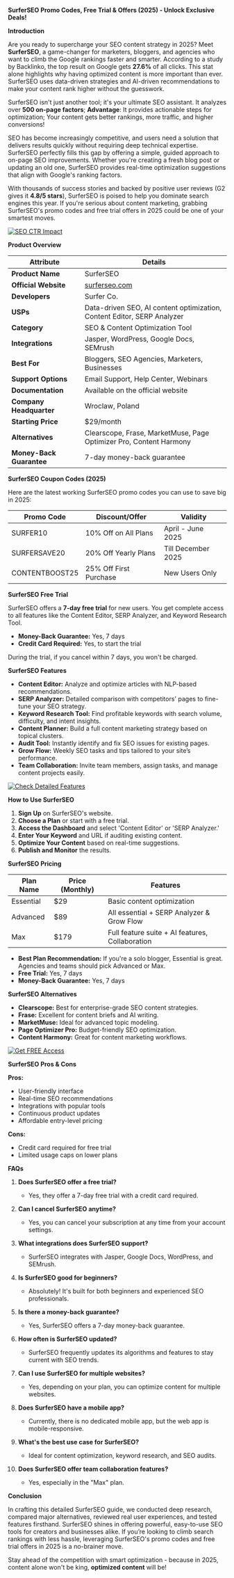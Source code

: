 **SurferSEO Promo Codes, Free Trial & Offers (2025) - Unlock Exclusive Deals!**

**Introduction**

Are you ready to supercharge your SEO content strategy in 2025? Meet **SurferSEO**, a game-changer for marketers, bloggers, and agencies who want to climb the Google rankings faster and smarter. According to a study by Backlinko, the top result on Google gets **27.6%** of all clicks. This stat alone highlights why having optimized content is more important than ever. SurferSEO uses data-driven strategies and AI-driven recommendations to make your content rank higher without the guesswork.

SurferSEO isn't just another tool; it's your ultimate SEO assistant. It analyzes over **500 on-page factors**; **Advantage**: It provides actionable steps for optimization; Your content gets better rankings, more traffic, and higher conversions!

SEO has become increasingly competitive, and users need a solution that delivers results quickly without requiring deep technical expertise. SurferSEO perfectly fills this gap by offering a simple, guided approach to on-page SEO improvements. Whether you're creating a fresh blog post or updating an old one, SurferSEO provides real-time optimization suggestions that align with Google's ranking factors.

With thousands of success stories and backed by positive user reviews (G2 gives it **4.8/5 stars**), SurferSEO is poised to help you dominate search engines this year. If you're serious about content marketing, grabbing SurferSEO's promo codes and free trial offers in 2025 could be one of your smartest moves.

<a href="https://afftrend.com/surferseo">
  <img src="https://raw.githubusercontent.com/digirepoin/surferseo/refs/heads/main/seo_ctr_impact.png" alt="SEO CTR Impact">
</a>

**Product Overview**

| Attribute                | Details                                                                 |
| ------------------------ | ----------------------------------------------------------------------- |
| **Product Name**         | SurferSEO                                                               |
| **Official Website**     | [surferseo.com](https://surferseo.com)                                  |
| **Developers**           | Surfer Co.                                                              |
| **USPs**                 | Data-driven SEO, AI content optimization, Content Editor, SERP Analyzer |
| **Category**             | SEO & Content Optimization Tool                                         |
| **Integrations**         | Jasper, WordPress, Google Docs, SEMrush                                 |
| **Best For**             | Bloggers, SEO Agencies, Marketers, Businesses                           |
| **Support Options**      | Email Support, Help Center, Webinars                                    |
| **Documentation**        | Available on the official website                                       |
| **Company Headquarter**  | Wroclaw, Poland                                                         |
| **Starting Price**       | \$29/month                                                              |
| **Alternatives**         | Clearscope, Frase, MarketMuse, Page Optimizer Pro, Content Harmony      |
| **Money-Back Guarantee** | 7-day money-back guarantee                                              |

**SurferSEO Coupon Codes (2025)**

Here are the latest working SurferSEO promo codes you can use to save big in 2025:

| Promo Code     | Discount/Offer         | Validity           |
| -------------- | ---------------------- | ------------------ |
| SURFER10       | 10% Off on All Plans   | April - June 2025  |
| SURFERSAVE20   | 20% Off Yearly Plans   | Till December 2025 |
| CONTENTBOOST25 | 25% Off First Purchase | New Users Only     |

**SurferSEO Free Trial**

SurferSEO offers a **7-day free trial** for new users. You get complete access to all features like the Content Editor, SERP Analyzer, and Keyword Research Tool.

- **Money-Back Guarantee:** Yes, 7 days
- **Credit Card Required:** Yes, to start the trial

During the trial, if you cancel within 7 days, you won't be charged.

**SurferSEO Features**

- **Content Editor:** Analyze and optimize articles with NLP-based recommendations.
- **SERP Analyzer:** Detailed comparison with competitors' pages to fine-tune your SEO strategy.
- **Keyword Research Tool:** Find profitable keywords with search volume, difficulty, and intent insights.
- **Content Planner:** Build a full content marketing strategy based on topical clusters.
- **Audit Tool:** Instantly identify and fix SEO issues for existing pages.
- **Grow Flow:** Weekly SEO tasks and tips tailored to your site’s performance.
- **Team Collaboration:** Invite team members, assign tasks, and manage content projects easily.

<a href="https://afftrend.com/surferseo"> 
<img src="https://drive.google.com/uc?export=view&id=16GPccgw1mUkqXJFEgnBxrvcdlH8lrHot" alt="Check Detailed Features"> 
</a>

**How to Use SurferSEO**

1. **Sign Up** on SurferSEO's website.
2. **Choose a Plan** or start with a free trial.
3. **Access the Dashboard** and select 'Content Editor' or 'SERP Analyzer.'
4. **Enter Your Keyword** and URL if auditing existing content.
5. **Optimize Your Content** based on real-time suggestions.
6. **Publish and Monitor** the results.

**SurferSEO Pricing**

| Plan Name | Price (Monthly) | Features                                        |
| --------- | --------------- | ----------------------------------------------- |
| Essential | \$29            | Basic content optimization                      |
| Advanced  | \$89            | All essential + SERP Analyzer & Grow Flow       |
| Max       | \$179           | Full feature suite + AI features, Collaboration |

- **Best Plan Recommendation:** If you're a solo blogger, Essential is great. Agencies and teams should pick Advanced or Max.
- **Free Trial:** Yes, 7 days
- **Money-Back Guarantee:** Yes, 7 days

**SurferSEO Alternatives**

- **Clearscope:** Best for enterprise-grade SEO content strategies.
- **Frase:** Excellent for content briefs and AI writing.
- **MarketMuse:** Ideal for advanced topic modeling.
- **Page Optimizer Pro:** Budget-friendly SEO optimization.
- **Content Harmony:** Great for content marketing workflows.

<a href="https://afftrend.com/surferseo"> 
<img src="https://drive.google.com/uc?export=view&id=1EBm2zLvVoVbeyhBsLIZc3t-WxeyeYAOC" alt="Get FREE Access"> 
</a>

**SurferSEO Pros & Cons**

**Pros:**

- User-friendly interface
- Real-time SEO recommendations
- Integrations with popular tools
- Continuous product updates
- Affordable entry-level pricing

**Cons:**

- Credit card required for free trial
- Limited usage caps on lower plans

**FAQs**

1. **Does SurferSEO offer a free trial?**

   - Yes, they offer a 7-day free trial with a credit card required.

2. **Can I cancel SurferSEO anytime?**

   - Yes, you can cancel your subscription at any time from your account settings.

3. **What integrations does SurferSEO support?**

   - SurferSEO integrates with Jasper, Google Docs, WordPress, and SEMrush.

4. **Is SurferSEO good for beginners?**

   - Absolutely! It's built for both beginners and experienced SEO professionals.

5. **Is there a money-back guarantee?**

   - Yes, SurferSEO offers a 7-day money-back guarantee.

6. **How often is SurferSEO updated?**

   - SurferSEO frequently updates its algorithms and features to stay current with SEO trends.

7. **Can I use SurferSEO for multiple websites?**

   - Yes, depending on your plan, you can optimize content for multiple websites.

8. **Does SurferSEO have a mobile app?**

   - Currently, there is no dedicated mobile app, but the web app is mobile-responsive.

9. **What's the best use case for SurferSEO?**

   - Ideal for content optimization, keyword research, and SEO audits.

10. **Does SurferSEO offer team collaboration features?**

    - Yes, especially in the "Max" plan.

**Conclusion**

In crafting this detailed SurferSEO guide, we conducted deep research, compared major alternatives, reviewed real user experiences, and tested features firsthand. SurferSEO shines in offering powerful, easy-to-use SEO tools for creators and businesses alike. If you’re looking to climb search rankings with less hassle, leveraging SurferSEO's promo codes and free trial offers in 2025 is a no-brainer move.

Stay ahead of the competition with smart optimization - because in 2025, content alone won't be king, **optimized content** will be!

